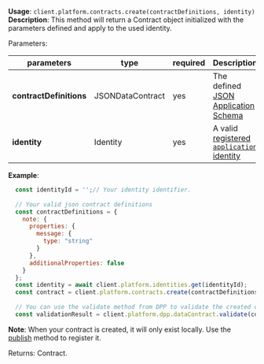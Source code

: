 **Usage**: `client.platform.contracts.create(contractDefinitions, identity)`  
**Description**: This method will return a Contract object initialized with the parameters defined and apply to the used identity. 

Parameters: 

| parameters              | type             | required | Description                                                                                                            |
| ----------------------- | ---------------- | -------- | ---------------------------------------------------------------------------------------------------------------------- |
| **contractDefinitions** | JSONDataContract | yes      | The defined [JSON Application Schema](https://dashplatform.readme.io/docs/explanation-platform-protocol-data-contract) |
| **identity**            | Identity         | yes      | A valid [registered `application` identity](https://dashplatform.readme.io/docs/dash-sdk-identities-register)          |

**Example**:

```js
  const identityId = '';// Your identity identifier.
  
  // Your valid json contract definitions
  const contractDefinitions = {
    note: {
      properties: {
        message: {
          type: "string"
        }
      },
      additionalProperties: false
    }
  };
  const identity = await client.platform.identities.get(identityId);
  const contract = client.platform.contracts.create(contractDefinitions, identity);
  
  // You can use the validate method from DPP to validate the created contract
  const validationResult = client.platform.dpp.dataContract.validate(contract);
```

**Note**: When your contract is created, it will only exist locally. Use the [publish](https://dashplatform.readme.io/docs/dash-sdk-contracts-publish) method to register it.  

Returns: Contract.
